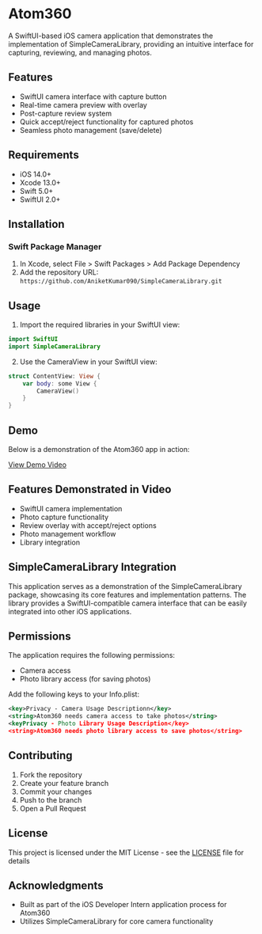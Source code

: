 # Atom360

A SwiftUI-based iOS camera application that demonstrates the implementation of SimpleCameraLibrary, providing an intuitive interface for capturing, reviewing, and managing photos.

## Features

- SwiftUI camera interface with capture button
- Real-time camera preview with overlay
- Post-capture review system
- Quick accept/reject functionality for captured photos
- Seamless photo management (save/delete)

## Requirements

- iOS 14.0+
- Xcode 13.0+
- Swift 5.0+
- SwiftUI 2.0+

## Installation

### Swift Package Manager

1. In Xcode, select File > Swift Packages > Add Package Dependency
2. Add the repository URL: `https://github.com/AniketKumar090/SimpleCameraLibrary.git`

## Usage

1. Import the required libraries in your SwiftUI view:
```swift
import SwiftUI
import SimpleCameraLibrary
```

2. Use the CameraView in your SwiftUI view:
```swift
struct ContentView: View {
    var body: some View {
        CameraView()
    }
}
```

## Demo

Below is a demonstration of the Atom360 app in action:

[View Demo Video](https://github.com/user-attachments/assets/491e3162-8af7-4f98-aa55-de1d5cf53343)

## Features Demonstrated in Video

- SwiftUI camera implementation
- Photo capture functionality
- Review overlay with accept/reject options
- Photo management workflow
- Library integration

## SimpleCameraLibrary Integration

This application serves as a demonstration of the SimpleCameraLibrary package, showcasing its core features and implementation patterns. The library provides a SwiftUI-compatible camera interface that can be easily integrated into other iOS applications.

## Permissions

The application requires the following permissions:
- Camera access
- Photo library access (for saving photos)

Add the following keys to your Info.plist:
```xml
<key>Privacy - Camera Usage Descriptionn</key>
<string>Atom360 needs camera access to take photos</string>
<keyPrivacy - Photo Library Usage Description</key>
<string>Atom360 needs photo library access to save photos</string>
```

## Contributing

1. Fork the repository
2. Create your feature branch 
3. Commit your changes 
4. Push to the branch
5. Open a Pull Request

## License

This project is licensed under the MIT License - see the [LICENSE](LICENSE) file for details

## Acknowledgments

- Built as part of the iOS Developer Intern application process for Atom360
- Utilizes SimpleCameraLibrary for core camera functionality

